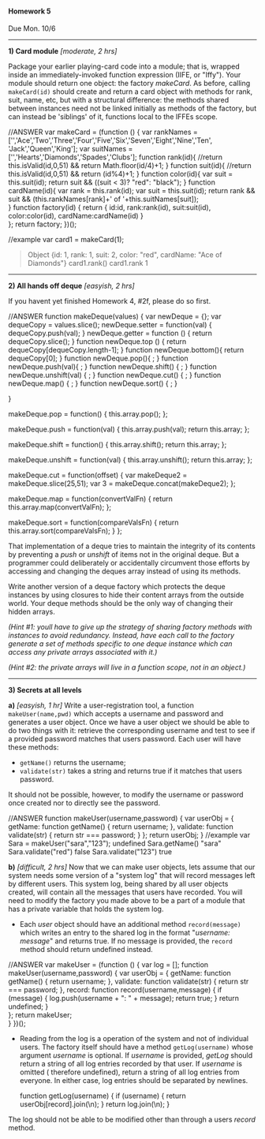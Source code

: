 #### Homework 5

Due Mon. 10/6


---

**1)  Card module** _[moderate, 2 hrs]_

Package your earlier playing-card code into a module; that is, wrapped inside an
immediately-invoked function expression (IIFE, or "Iffy").  Your module should 
return one object: the factory _makeCard_.  As before, calling `makeCard(id)` should 
create and return a card object with methods for rank, suit, name, etc, but with a 
structural difference: the methods shared between instances need not be linked 
initially as methods of the factory, but can instead be 'siblings' of it, functions
local to the IFFEs scope.

//ANSWER
var makeCard = (function () {
	var rankNames = ['','Ace','Two','Three','Four','Five','Six','Seven','Eight','Nine','Ten',
                'Jack','Queen','King'];
	var suitNames = ['','Hearts','Diamonds','Spades','Clubs'];
	function rank(id){
		//return this.isValid(id,0,51) &&
        return Math.floor(id/4)+1;
	}
	function suit(id){
		//return this.isValid(id,0,51) &&
        return  (id%4)+1;
	}
	function color(id){
		var suit = this.suit(id);
        return suit && ((suit < 3)? "red": "black");
	}
	function cardName(id){
		var rank = this.rank(id);
        var suit = this.suit(id);
        return rank && suit && (this.rankNames[rank]+' of '+this.suitNames[suit]);		
	}
	function factory(id) {
		return {
			id:id,
			rank:rank(id),
			suit:suit(id),
			color:color(id),
			cardName:cardName(id)
		}	
	};
	return factory;
})();

//example
var card1 = makeCard(1);
> Object {id: 1, rank: 1, suit: 2, color: "red", cardName: "Ace of Diamonds"}
card1.rank()
card1.rank
> 1

---
**2)  All hands off deque** _[easyish, 2 hrs]_

If you havent yet finished Homework 4, #2f, please do so first.

//ANSWER
function makeDeque(values) {
	var newDeque = {};
	var dequeCopy = values.slice();
	newDeque.setter = function(val) {
		dequeCopy.push(val);
	}
	newDeque.getter = function () { 
		return dequeCopy.slice();
	}
	function newDeque.top () {
		return dequeCopy[dequeCopy.length-1];
	}
	function newDeque.bottom(){
		return dequeCopy[0];
	}
	function newDeque.pop(){
		;
	}
	function newDeque.push(val){
		;
	}
	function newDeque.shift() {
		;
	}
	function newDeque.unshift(val) {
		;
	}
	function newDeque.cut() {
		;
	}
	function newDeque.map() {
		;
	}
	function newDeque.sort() {
		;
	} 

}


makeDeque.pop = function() {
	this.array.pop();
};

makeDeque.push = function(val) {
	this.array.push(val);
	return this.array;
};

makeDeque.shift = function() {
	this.array.shift();
	return this.array;
};

makeDeque.unshift = function(val) {
	this.array.unshift();
	return this.array;
};

makeDeque.cut = function(offset) {
	var makeDeque2 = makeDeque.slice(25,51); 
	var 3 = makeDeque.concat(makeDeque2);
};

makeDeque.map = function(convertValFn) {
	return this.array.map(convertValFn);
};

makeDeque.sort = function(compareValsFn) {
		return this.array.sort(compareValsFn);
	}
};


That implementation of a deque tries to maintain the integrity of its contents by preventing a _push_ or _unshift_ of 
items not in the original deque.  But a programmer could deliberately or accidentally circumvent those efforts by 
accessing and changing the deques array instead of using its methods.  

Write another version of a deque factory which protects the deque instances by using closures to hide their content 
arrays from the outside world.  Your deque methods should be the only way of changing their hidden arrays.

_(Hint #1: youll have to give up the strategy of sharing factory methods with instances to avoid redundancy.  Instead, 
have each call to the factory generate a set of methods specific to one deque instance which can access any private 
arrays associated with it.)_

_(Hint #2: the private arrays will live in a function scope, not in an object.)_

---

**3) Secrets at all levels** 

**a)** _[easyish, 1 hr]_ Write a user-registration tool, a function `makeUser(name,pwd)` which accepts a username and
password and generates a user object.  Once we have a user object we should be able to do two things with it: retrieve the 
corresponding username and test to see if a provided password matches that users password.  Each user will have these 
methods:

  + `getName()` returns the username;
  + `validate(str)` takes a string and returns true if it matches that users password.

 It should not be possible, however, to modify the username or password once created nor to directly see the password.

//ANSWER
function makeUser(username,password) {
  var userObj = {
      	getName: function getName() { 
          return username; 
        },
		validate: function validate(str) { 
          return str === password;
        }
  };
	return userObj;
}
//example
var Sara = makeUser("sara","123");
undefined
Sara.getName()
"sara"
Sara.validate("red")
false
Sara.validate("123")
true

**b)** _[difficult, 2 hrs]_ Now that we can make user objects, lets assume that our system needs some version of a
"system log" that will record messages left by different users. This system log, being shared by all user objects
created, will contain all the messages that users have recorded. You will need to modify the factory you made above to
be a part of a module that has a private variable that holds the system log.

  + Each *user* object should have an additional method `record(message)` which writes an entry to the shared log in the
  format "_username: message_" and returns true.  If no message is provided, the `record` method should return undefined
  instead.

//ANSWER
var makeUser = (function () { 
	var log = [];
	function makeUser(username,password) {
		var userObj = { 
			getName: function getName() { 
					return username;
			},
			validate: function validate(str) { 
					return str === password;
			},
			record: function record(username,message) { 
					if (message) {
						log.push(username + ": " + message); 
						return true;
					}
						return undefined;
			}	
		};
	return makeUser;		
	}
})();

  + Reading from the log is a operation of the system and not of individual users.
  The factory itself should have a method `getLog(username)` whose argument _username_ is optional.  If _username_ is
  provided, _getLog_ should return a string of all log entries recorded by that user.  If _username_ is omitted (
  therefore undefined), return a string of all log entries from everyone.  In either case, log entries should be
  separated by newlines.


	function getLog(username) {
		if (username) {
			return userObj[record].join(\n);
		}
		return log.join(\n);
	}


The log should not be able to be modified other than through a users _record_ method.


